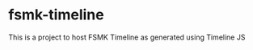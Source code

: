 fsmk-timeline
=============

This is a project to host FSMK Timeline as generated using Timeline JS
